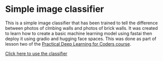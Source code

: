# Simple image classifier
This is a simple image classifier that has been trained to tell the difference between photos of clmbing walls and photos of brick walls. It was created to learn how to create a basic machine learning model using fastai then deploy it using gradio and hugging face spaces. This was done as part of lesson two of the [Practical Deep Learning for Coders course](https://course.fast.ai/Lessons/lesson2.html).

[Click here to use the classifier](https://huggingface.co/spaces/diggooddog/Climbing_wall)
